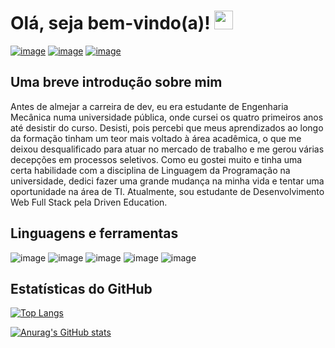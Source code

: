 # Olá, seja bem-vindo(a)! <img src="https://raw.githubusercontent.com/MartinHeinz/MartinHeinz/master/wave.gif" width="30px">

[![image](https://img.shields.io/badge/LinkedIn-0077B5?style=for-the-badge&logo=linkedin&logoColor=white)](https://www.linkedin.com/in/hugo-kelven-soares-cunha-6a0b18232?lipi=urn%3Ali%3Apage%3Ad_flagship3_profile_view_base_contact_details%3BRYstkOGZQBWB8plrFJqqsw%3D%3D) [![image](https://img.shields.io/badge/Gmail-D14836?style=for-the-badge&logo=gmail&logoColor=white)](mailto:hugokelven98@gmail.com) [![image](https://img.shields.io/badge/Steam-000000?style=for-the-badge&logo=steam&logoColor=white)](https://steamcommunity.com/profiles/76561198123224596/)

## Uma breve introdução sobre mim

Antes de almejar a carreira de dev, eu era estudante de Engenharia Mecânica numa universidade pública, onde cursei os quatro primeiros anos até desistir do curso. Desisti, pois percebi que meus aprendizados ao longo da formação tinham um teor mais voltado à área acadêmica, o que me deixou desqualificado para atuar no mercado de trabalho e me gerou várias decepções em processos seletivos. Como eu gostei muito e tinha uma certa habilidade com a disciplina de Linguagem da Programação na universidade, dedici fazer uma grande mudança na minha vida e tentar uma oportunidade na área de TI. Atualmente, sou estudante de Desenvolvimento Web Full Stack pela Driven Education.

## Linguagens e ferramentas
![image](https://img.shields.io/badge/HTML5-E34F26?style=for-the-badge&logo=html5&logoColor=white) ![image](https://img.shields.io/badge/CSS3-1572B6?style=for-the-badge&logo=css3&logoColor=white) ![image](https://img.shields.io/badge/JavaScript-323330?style=for-the-badge&logo=javascript&logoColor=F7DF1E) ![image](https://img.shields.io/badge/react-%2320232a.svg?style=for-the-badge&logo=react&logoColor=%2361DAFB) ![image](https://img.shields.io/badge/Visual%20Studio%20Code-0078d7.svg?style=for-the-badge&logo=visual-studio-code&logoColor=white)

## Estatísticas do GitHub
[![Top Langs](https://github-readme-stats.vercel.app/api/top-langs/?username=hugokelven&layout=compact&theme=midnight-purple)](https://github.com/anuraghazra/github-readme-stats)

[![Anurag's GitHub stats](https://github-readme-stats.vercel.app/api?username=hugokelven&show_icons=true&theme=midnight-purple)](https://github.com/anuraghazra/github-readme-stats)


<!--
**hugokelven/hugokelven** is a ✨ _special_ ✨ repository because its `README.md` (this file) appears on your GitHub profile.

Here are some ideas to get you started:

- 🔭 I’m currently working on ...
- 🌱 I’m currently learning ...
- 👯 I’m looking to collaborate on ...
- 🤔 I’m looking for help with ...
- 💬 Ask me about ...
- 📫 How to reach me: ...
- 😄 Pronouns: ...
- ⚡ Fun fact: ...
-->
